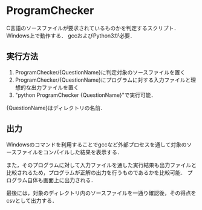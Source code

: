 # ProgramChecker
C言語のソースファイルが要求されているものかを判定するスクリプト．
Windows上で動作する．
gccおよびPython3が必要．

## 実行方法
 
 1. ProgramChecker/{QuestionName}に判定対象のソースファイルを置く
 2. ProgramChecker/{QuestionName}にプログラムに対する入力ファイルと理想的な出力ファイルを置く
 3. "python ProgramChecker {QuestionName}"で実行可能．
 
{QuestionName}はディレクトリの名前．

## 出力
Windowsのコマンドを利用することでgccなど外部プロセスを通して対象のソースファイルをコンパイルした結果を表示する．

また，そのプログラムに対して入力ファイルを通した実行結果も出力ファイルと比較されるため，プログラムが正解の出力を行うものであるかを比較可能．
プログラム自体も画面上に出力される．

最後には，対象のディレクトリ内のソースファイルを一通り確認後，その得点をcsvとして出力する．
